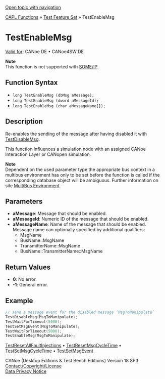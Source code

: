 [Open topic with navigation](../../../../../CANoeDEFamily.htm#Topics/CAPLFunctions/Test/Functions/CAPLfunctionTestEnableMsg.md)

[CAPL Functions](../../CAPLfunctions.md) » [Test Feature Set](../CAPLfunctionsTFSOverview.md) » TestEnableMsg

# TestEnableMsg

[Valid for](../../../Shared/FeatureAvailability.md): CANoe DE • CANoe4SW DE

**Note**  
This function is not supported with [SOME/IP](../../../CANoeCANalyzer/Ethernet/ILSomeIP/ILSomeIP.md).

## Function Syntax

- `long TestEnableMsg (dbMsg aMessage);`
- `long TestEnableMsg (dword aMessageId);`
- `long TestEnableMsg (char aMessageName[]);`

## Description

Re-enables the sending of the message after having disabled it with [TestDisableMsg](CAPLfunctionTestDisableMsg.md).

This function influences a simulation node with an assigned CANoe Interaction Layer or CANopen simulation.

**Note**  
Dependent on the used parameter type the appropriate bus context in a multibus environment has only to be set before the function is called if the corresponding database object will be ambiguous. Further information on site [MultiBus Environment](../../../Shared/CAPL/General/TestMultiBusEnvironment.md).

## Parameters

- **aMessage**: Message that should be enabled.
- **aMessageId**: Numeric ID of the message that should be enabled.
- **aMessageName**: Name of the message that should be enabled. Message name can optionally specified by additional qualifiers:
  - MsgName
  - BusName::MsgName
  - TransmitterName::MsgName
  - BusName::TransmitterName::MsgName

## Return Values

- **0**: No error.
- **-1**: General error.

## Example

```c
// send a message event for the disabled message ‘MsgToManipulate’
TestDisableMsg(MsgToManipulate);
TestWaitForTimeout(5000);
TestSetMsgEvent(MsgToManipulate);
TestWaitForTimeout(5000);
TestEnableMsg(MsgToManipulate);
```

[TestResetAllFaultInjections](CAPLfunctionTestResetAllFaultInjections.md) • [TestResetMsgCycleTime](CAPLfunctionTestResetMsgCycleTime.md) • [TestSetMsgCycleTime](CAPLfunctionTestSetMsgCycleTime.md) • [TestSetMsgEvent](CAPLfunctionTestSetMsgEvent.md)

CANoe (Desktop Editions & Test Bench Editions) Version 18 SP3  
[Contact/Copyright/License](../../../Shared/ContactCopyrightLicense.md)  
[Data Privacy Notice](https://www.vector.com/int/en/company/get-info/privacy-policy/)
